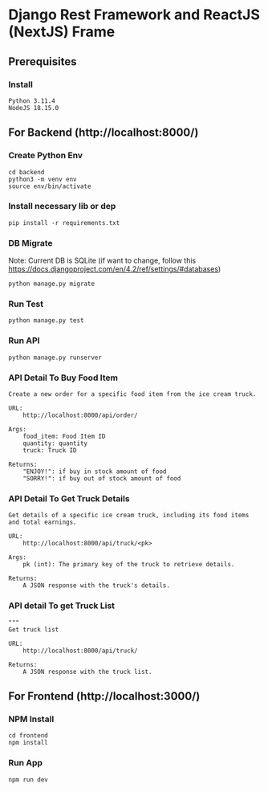 # Django Rest Framework and ReactJS (NextJS) Frame

## Prerequisites
### Install
```
Python 3.11.4
NodeJS 18.15.0
```

## For Backend (http://localhost:8000/)
### Create Python Env
```
cd backend
python3 -m venv env
source env/bin/activate
```

### Install necessary lib or dep
```
pip install -r requirements.txt
```

### DB Migrate
Note: Current DB is SQLite (if want to change, follow this https://docs.djangoproject.com/en/4.2/ref/settings/#databases)
```
python manage.py migrate
```

### Run Test
```
python manage.py test
```

### Run API
```
python manage.py runserver
```

### API Detail To Buy Food Item
```
Create a new order for a specific food item from the ice cream truck.

URL:
    http://localhost:8000/api/order/

Args:
    food_item: Food Item ID
    quantity: quantity 
    truck: Truck ID

Returns:
    "ENJOY!": if buy in stock amount of food
    "SORRY!": if buy out of stock amount of food
```

### API Detail To Get Truck Details
```
Get details of a specific ice cream truck, including its food items and total earnings.

URL:
    http://localhost:8000/api/truck/<pk>

Args:
    pk (int): The primary key of the truck to retrieve details.
    
Returns:
    A JSON response with the truck's details.
```

### API detail To get Truck List
```
"""
Get truck list

URL:
    http://localhost:8000/api/truck/

Returns:
    A JSON response with the truck list.
```

## For Frontend (http://localhost:3000/)
### NPM Install
```
cd frontend
npm install
```

### Run App
```
npm run dev
```
